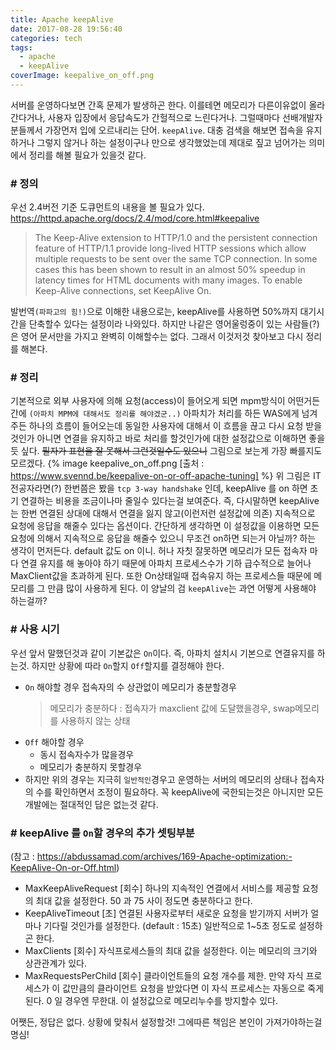 ```yaml
---
title: Apache keepAlive
date: 2017-08-28 19:56:40
categories: tech
tags:
  - apache
  - keepAlive
coverImage: keepalive_on_off.png
---
```

서버를 운영하다보면 간혹 문제가 발생하곤 한다. 이를테면 메모리가 다른이유없이 올라간다거나, 사용자 입장에서 응답속도가 간헐적으로 느린다거나. 그럴때마다 선배개발자분들께서 가장먼저 입에 오르내리는 단어. `keepAlive`. <!--more-->대충 검색을 해보면 접속을 유지하거나 그렇지 않거나 하는 설정이구나 만으로 생각했었는데 제대로 짚고 넘어가는 의미에서 정리를 해볼 필요가 있을것 같다.

### # 정의
우선 2.4버전 기준 도큐먼트의 내용을 볼 필요가 있다.
https://httpd.apache.org/docs/2.4/mod/core.html#keepalive
> The Keep-Alive extension to HTTP/1.0 and the persistent connection feature of HTTP/1.1 provide long-lived HTTP sessions which allow multiple requests to be sent over the same TCP connection. In some cases this has been shown to result in an almost 50% speedup in latency times for HTML documents with many images. To enable Keep-Alive connections, set KeepAlive On.

발번역`(파파고의 힘!)`으로 이해한 내용으로는, keepAlive를 사용하면 50%까지 대기시간을 단축할수 있다는 설정이라 나와있다. 하지만 나같은 영어울렁중이 있는 사람들(?)은 영어 문서만을 가지고 완벽히 이해할수는 없다. 그래서 이것저것 찾아보고 다시 정리를 해본다.

### # 정리
기본적으로 외부 사용자에 의해 요청(access)이 들어오게 되면 mpm방식이 어떤거든 간에 `(아파치 MPM에 대해서도 정리를 해야겠군..)` 아파치가 처리를 하든 WAS에게 넘겨주든 하나의 흐름이 들어오는데 동일한 사용자에 대해서 이 흐름을 끊고 다시 요청 받을것인가 아니면 연결을 유지하고 바로 처리를 할것인가에 대한 설정값으로 이해하면 좋을듯 싶다. ~~필자가 표현을 잘 못해서 그런것일수도 있으니~~ 그림으로 보는게 가장 빠를지도 모르겠다.
{% image keepalive_on_off.png [출처 : https://www.svennd.be/keepalive-on-or-off-apache-tuning] %}
위 그림은 IT전공자라면(?) 한번쯤은 봤을 `tcp 3-way handshake` 인데, keepAlive 를 on 하면 초기 연결하는 비용을 조금이나마 줄일수 있다는걸 보여준다. 즉, 다시말하면 keepAlive는 한번 연결된 상대에 대해서 연결을 잃지 않고(이런저런 설정값에 의존) 지속적으로 요청에 응답을 해줄수 있다는 옵션이다. 간단하게 생각하면 이 설정값을 이용하면 모든 요청에 의해서 지속적으로 응답을 해줄수 있으니 무조건 on하면 되는거 아닐까? 하는 생각이 먼저든다. default 값도 on 이니. 허나 자칫 잘못하면 메모리가  모든 접속자 마다 연결 유지를 해 놓아야 하기 때문에 아파치 프로세스수가 기하 급수적으로 늘어나 MaxClient값을 초과하게 된다. 또한 On상태일때 접속유지 하는 프로세스들 때문에 메모리를 그 만큼 많이 사용하게 된다.
이 양날의 검 `keepAlive`는 과연 어떻게 사용해야 하는걸까?

### # 사용 시기
우선 앞서 말했던것과 같이 기본값은 `On`이다. 즉, 아파치 설치시 기본으로 연결유지를 하는것. 하지만 상황에 따라 `On`할지 `Off`할지를 결정해야 한다.
- `On` 해야할 경우 
  접속자의 수 상관없이 메모리가 충분할경우
  >메모리가 충분하다 : 접속자가 maxclient 값에 도달했을경우, swap메모리를 사용하지 않는 상태
- `Off` 해야할 경우 
  - 동시 접속자수가 많을경우
  - 메모리가 충분하지 못할경우
- 하지만 위의 경우는 지극히 `일반적인`경우고 운영하는 서버의 메모리의 상태나 접속자의 수를 확인하면서 조정이 필요하다. 꼭 keepAlive에 국한되는것은 아니지만 모든 개발에는 절대적인 답은 없는것 같다.

### # keepAlive 를 `On`할 경우의 추가 셋팅부분
(참고 : https://abdussamad.com/archives/169-Apache-optimization:-KeepAlive-On-or-Off.html)
- MaxKeepAliveRequest [회수]
  하나의 지속적인 연결에서 서비스를 제공할 요청의 최대 값을 설정한다. 50 과 75 사이 정도면 충분하다고 한다. 
- KeepAliveTimeout [초]
  연결된 사용자로부터 새로운 요청을 받기까지 서버가 얼마나 기다릴 것인가를 설정한다. (default : 15초) 일반적으로 1~5초 정도로 설정하곤 한다.
- MaxClients [회수]
  자식프로세스들의 최대 값을 설정한다. 이는 메모리의 크기와 상관관계가 있다.
- MaxRequestsPerChild [회수]
  클라이언트들의 요청 개수를 제한. 만약 자식 프로세스가 이 값만큼의 클라이언트 요청을 받았다면 이 자식 프로세스는 자동으로 죽게 된다. 0 일 경우엔 무한대. 이 설정값으로 메모리누수를 방지할수 있다.

어쨋든, 정답은 없다. 상황에 맞춰서 설정할것! 그에따른 책임은 본인이 가져가야하는걸 명심!